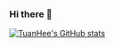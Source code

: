### Hi there 👋

<!--
**TuanHee/TuanHee** is a ✨ _special_ ✨ repository because its `README.md` (this file) appears on your GitHub profile.

Here are some ideas to get you started:

- 🔭 I’m currently working on ...
- 🌱 I’m currently learning ...
- 👯 I’m looking to collaborate on ...
- 🤔 I’m looking for help with ...
- 💬 Ask me about ...
- 📫 How to reach me: ...
- 😄 Pronouns: ...
- ⚡ Fun fact: ...
-->

[![TuanHee's GitHub stats](https://github-readme-stats.vercel.app/api?username=TuanHee)](https://github.com/anuraghazra/github-readme-stats)
